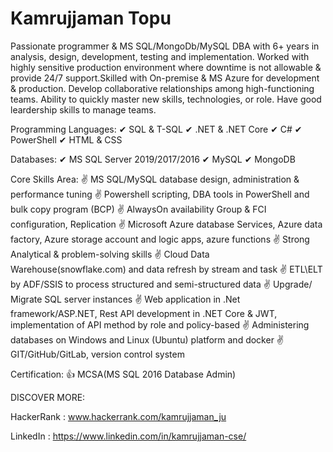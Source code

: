 # Kamrujjaman Topu

Passionate programmer & MS SQL/MongoDb/MySQL DBA with 6+ years in analysis, design, development, testing and implementation. Worked with highly sensitive production environment where downtime is not allowable & provide 24/7 support.Skilled with On-premise & MS Azure for development & production. Develop collaborative relationships among high-functioning teams. Ability to quickly master new skills, technologies, or role. Have good leardership skills to manage teams.

Programming Languages: ✔ SQL & T-SQL ✔ .NET & .NET Core  ✔ C# ✔ PowerShell ✔ HTML & CSS 

Databases: ✔ MS SQL Server 2019/2017/2016  ✔ MySQL  ✔ MongoDB

Core Skills Area:
✌ MS SQL/MySQL database design, administration & performance tuning
✌ Powershell scripting, DBA tools in PowerShell and bulk copy program (BCP)
✌ AlwaysOn availability Group & FCI configuration, Replication
✌ Microsoft Azure database Services, Azure data factory, Azure storage account and logic apps, azure functions
✌ Strong Analytical & problem-solving skills
✌ Cloud Data Warehouse(snowflake.com) and data refresh by stream and task
✌ ETL\ELT by ADF/SSIS to process structured and semi-structured data
✌ Upgrade/ Migrate SQL server instances
✌ Web application in .Net framework/ASP.NET, Rest API development in .NET Core & JWT, implementation of API method by role and policy-based
✌ Administering databases on Windows and Linux (Ubuntu) platform and docker
✌ GIT/GitHub/GitLab, version control system

Certification:
👍 MCSA(MS SQL 2016 Database Admin)

DISCOVER MORE:

HackerRank : www.hackerrank.com/kamrujjaman_ju

LinkedIn : https://www.linkedin.com/in/kamrujjaman-cse/
